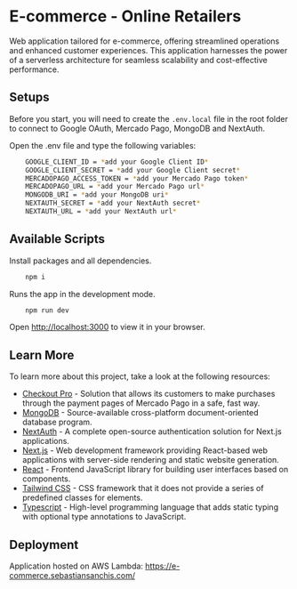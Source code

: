 # E-commerce - Online Retailers

Web application tailored for e-commerce, offering streamlined operations and enhanced customer experiences. This application harnesses the power of a serverless architecture for seamless scalability and cost-effective performance.

## Setups

Before you start, you will need to create the <code>.env.local</code> file in the root folder to connect to Google OAuth, Mercado Pago, MongoDB and NextAuth.

Open the .env file and type the following variables:

```bash
    GOOGLE_CLIENT_ID = *add your Google Client ID*
    GOOGLE_CLIENT_SECRET = *add your Google Client secret*
    MERCADOPAGO_ACCESS_TOKEN = *add your Mercado Pago token*
    MERCADOPAGO_URL = *add your Mercado Pago url*
    MONGODB_URI = *add your MongoDB uri*
    NEXTAUTH_SECRET = *add your NextAuth secret*
    NEXTAUTH_URL = *add your NextAuth url*
```

## Available Scripts

Install packages and all dependencies.

```bash
    npm i
```

Runs the app in the development mode.

```bash
    npm run dev
```

Open [http://localhost:3000](http://localhost:3000) to view it in your browser.

## Learn More

To learn more about this project, take a look at the following resources:

- [Checkout Pro](https://www.mercadopago.com.ar/developers/en/docs/checkout-pro/landing) - Solution that allows its customers to make purchases through the payment pages of Mercado Pago in a safe, fast way.
- [MongoDB](https://www.mongodb.com/) - Source-available cross-platform document-oriented database program.
- [NextAuth](https://next-auth.js.org) - A complete open-source authentication solution for Next.js applications.
- [Next.js](https://nextjs.org/) - Web development framework providing React-based web applications with server-side rendering and static website generation.
- [React](https://reactjs.org/) - Frontend JavaScript library for building user interfaces based on components.
- [Tailwind CSS](https://tailwindcss.com/) - CSS framework that it does not provide a series of predefined classes for elements.
- [Typescript](https://www.typescriptlang.org) - High-level programming language that adds static typing with optional type annotations to JavaScript.

## Deployment

Application hosted on AWS Lambda: https://e-commerce.sebastiansanchis.com/
